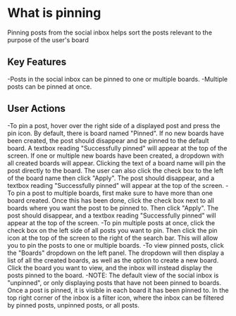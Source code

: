 # What is pinning
Pinning posts from the social inbox helps sort the posts relevant to the purpose of the user's board

## Key Features
-Posts in the social inbox can be pinned to one or multiple boards.
-Multiple posts can be pinned at once.


## User Actions
-To pin a post, hover over the right side of a displayed post and press the pin icon.  By default, there is board named "Pinned". If no new boards have been created, the post should disappear and be pinned to the default board. A textbox reading "Successfully pinned" will appear at the top of the screen.  If one or multiple new boards have been created, a dropdown with all created boards will appear.  Clicking the text of a board name will pin the post directly to the board.  The user can also click the check box to the left of the board name then click "Apply".  The post should disappear, and a textbox reading "Successfully pinned" will appear at the top of the screen.
-To pin a post to multiple boards, first make sure to have more than one board created.  Once this has been done, click the check box next to all boards where you want the post to be pinned to.  Then click "Apply".  The post should disappear, and a textbox reading "Successfully pinned" will appear at the top of the screen.
-To pin multiple posts at once, click the check box on the left side of all posts you want to pin.  Then click the pin icon at the top of the screen to the right of the search bar.  This will allow you to pin the posts to one or multiple boards.
-To view pinned posts, click the "Boards" dropdown on the left panel.  The dropdown will then display a list of all the created boards, as well as the option to create a new board.  Click the board you want to view, and the inbox will instead display the posts pinned to the board.
-NOTE: The default view of the social inbox is "unpinned", or only displaying posts that have not been pinned to boards.  Once a post is pinned, it is visible in each board it has been pinned to.  In the top right corner of the inbox is a filter icon, where the inbox can be filtered  by pinned posts, unpinned posts, or all posts.  
